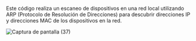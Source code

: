 Este código realiza un escaneo de dispositivos en una red local utilizando ARP (Protocolo de Resolución de Direcciones) 
para descubrir direcciones IP y direcciones MAC de los dispositivos en la red. 

![Captura de pantalla (37)](https://github.com/Konndor17/scanred/assets/159853584/2285318c-cab4-4c06-9b8c-1374b8c2c67f)
